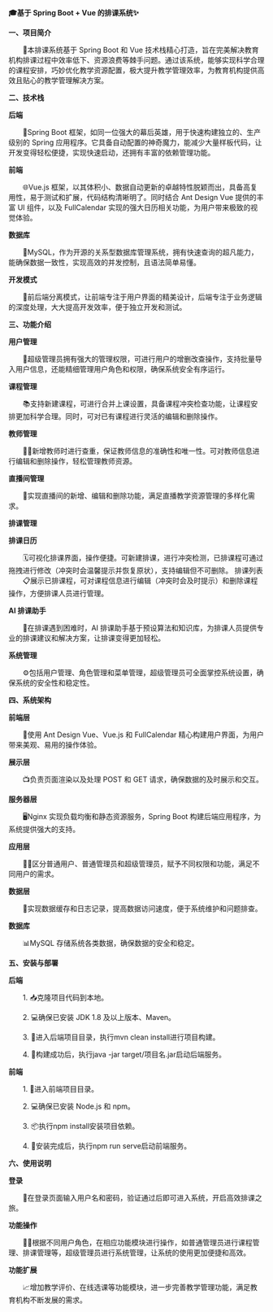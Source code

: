 **🎓基于 Spring Boot + Vue 的排课系统✨**

**一、项目简介**

  🌟本排课系统基于 Spring Boot 和 Vue 技术栈精心打造，旨在完美解决教育机构排课过程中效率低下、资源浪费等棘手问题。通过该系统，能够实现科学合理的课程安排，巧妙优化教学资源配置，极大提升教学管理效率，为教育机构提供高效且贴心的教学管理解决方案。

**二、技术栈**

**后端**

  💪Spring Boot 框架，如同一位强大的幕后英雄，用于快速构建独立的、生产级别的 Spring 应用程序。它具备自动配置的神奇魔力，能减少大量样板代码，让开发变得轻松便捷，实现快速启动，还拥有丰富的依赖管理功能。

**前端**

  🌐Vue.js 框架，以其体积小、数据自动更新的卓越特性脱颖而出，具备高复用性，易于测试和扩展，代码结构清晰明了。同时结合 Ant Design Vue 提供的丰富 UI 组件，以及 FullCalendar 实现的强大日历相关功能，为用户带来极致的视觉体验。

**数据库**

  💾MySQL，作为开源的关系型数据库管理系统，拥有快速查询的超凡能力，能确保数据一致性，实现高效的并发控制，且语法简单易懂。

**开发模式**

  🚀前后端分离模式，让前端专注于用户界面的精美设计，后端专注于业务逻辑的深度处理，大大提高开发效率，便于独立开发和测试。

**三、功能介绍**

**用户管理**

  👥超级管理员拥有强大的管理权限，可进行用户的增删改查操作，支持批量导入用户信息，还能精细管理用户角色和权限，确保系统安全有序运行。

**课程管理**

  📚支持新建课程，可进行合并上课设置，具备课程冲突检查功能，让课程安排更加科学合理。同时，可对已有课程进行灵活的编辑和删除操作。

**教师管理**

  👨‍🏫新增教师时进行查重，保证教师信息的准确性和唯一性。可对教师信息进行编辑和删除操作，轻松管理教师资源。

**直播间管理**

  🎥实现直播间的新增、编辑和删除功能，满足直播教学资源管理的多样化需求。

**排课管理**

**排课日历**

  🗓️可视化排课界面，操作便捷。可新建排课，进行冲突检测，已排课程可通过拖拽进行修改（冲突时会温馨提示并恢复原状），支持编辑但不可删除。
排课列表
  📋展示已排课程，可对课程信息进行编辑（冲突时会及时提示）和删除课程操作，方便排课人员进行管理。

**AI 排课助手**

  🤖在排课遇到困难时，AI 排课助手基于预设算法和知识库，为排课人员提供专业的排课建议和解决方案，让排课变得更加轻松。

**系统管理**

  ⚙️包括用户管理、角色管理和菜单管理，超级管理员可全面掌控系统设置，确保系统的安全性和稳定性。

**四、系统架构**

**前端层**

  🌈使用 Ant Design Vue、Vue.js 和 FullCalendar 精心构建用户界面，为用户带来美观、易用的操作体验。
	
**展示层**

  📺负责页面渲染以及处理 POST 和 GET 请求，确保数据的及时展示和交互。
	
**服务器层**

  🖥️Nginx 实现负载均衡和静态资源服务，Spring Boot 构建后端应用程序，为系统提供强大的支持。
	
**应用层**

  👨‍💼区分普通用户、普通管理员和超级管理员，赋予不同权限和功能，满足不同用户的需求。
	
**数据层**

  💽实现数据缓存和日志记录，提高数据访问速度，便于系统维护和问题排查。
	
**数据库**

  📊MySQL 存储系统各类数据，确保数据的安全和稳定。

**五、安装与部署**

**后端**

  1. 📥克隆项目代码到本地。
	
  2. 💻确保已安装 JDK 1.8 及以上版本、Maven。
	
  3. 📁进入后端项目目录，执行mvn clean install进行项目构建。
	
  4. 🚀构建成功后，执行java -jar target/项目名.jar启动后端服务。
	
**前端**

  1. 📂进入前端项目目录。
	
  2. 💻确保已安装 Node.js 和 npm。
	
  3. 📦执行npm install安装项目依赖。
	
  4. 🌟安装完成后，执行npm run serve启动前端服务。

**六、使用说明**

**登录**

  🔑在登录页面输入用户名和密码，验证通过后即可进入系统，开启高效排课之旅。
	
**功能操作**

  👨‍💻根据不同用户角色，在相应功能模块进行操作，如普通管理员进行课程管理、排课管理等，超级管理员进行系统管理，让系统的使用更加便捷和高效。

**功能扩展**

  📈增加教学评价、在线选课等功能模块，进一步完善教学管理功能，满足教育机构不断发展的需求。
